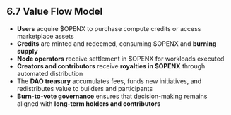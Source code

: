 ## 6.7 Value Flow Model

- **Users** acquire $OPENX to purchase compute credits or access marketplace assets  
- **Credits** are minted and redeemed, consuming $OPENX and **burning supply**  
- **Node operators** receive settlement in $OPENX for workloads executed  
- **Creators and contributors** receive **royalties in $OPENX** through automated distribution  
- The **DAO treasury** accumulates fees, funds new initiatives, and redistributes value to builders and participants  
- **Burn-to-vote governance** ensures that decision-making remains aligned with **long-term holders and contributors**  
